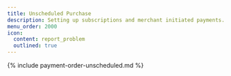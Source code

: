 ```yaml
---
title: Unscheduled Purchase
description: Setting up subscriptions and merchant initiated payments.
menu_order: 2000
icon:
  content: report_problem
  outlined: true
---
```


{% include payment-order-unscheduled.md %}

